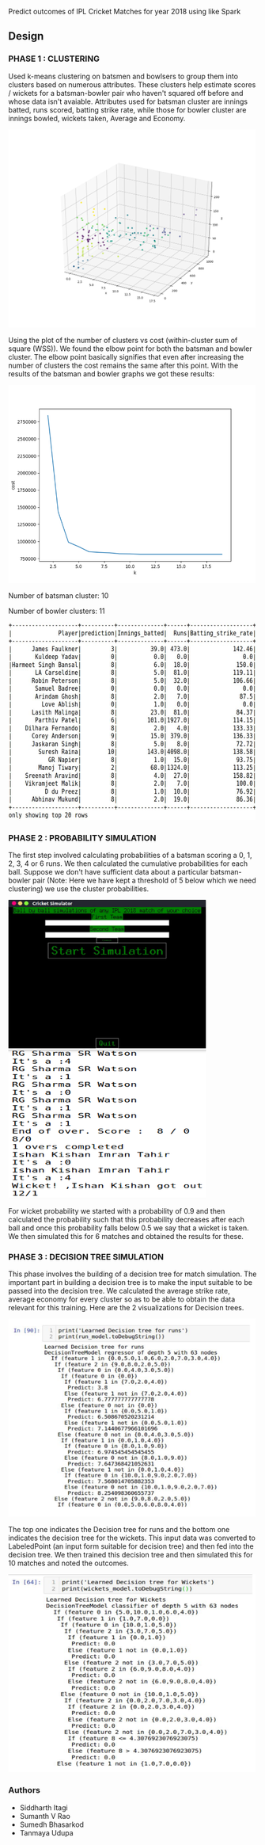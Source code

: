 Predict outcomes of IPL Cricket Matches for year 2018 using like Spark


## Design

### PHASE 1 : CLUSTERING

Used k-means clustering on batsmen and bowlsers to group them into clusters based on numerous attributes. These clusters help estimate scores / wickets for a batsman-bowler pair who haven't squared off before and whose data isn't avaiable. Attributes used for batsman cluster are innings batted, runs scored, batting strike rate, while those for bowler cluster are innings bowled, wickets taken, Average and Economy.

<img src="https://github.com/sumanthvrao/IPL-Spark-Analysis/blob/master/stage1/Clustered.png?raw=true" alt="Batsman cluster visualization" width="500" height="400">

Using the plot of the number of clusters vs cost (within-cluster sum of square (WSS)). We found the elbow point for both the batsman and bowler cluster. The elbow point basically signifies that even after increasing the number of clusters the cost remains the same after this point. With the results of the batsman and bowler graphs we got these results:

<img src="https://github.com/sumanthvrao/IPL-Spark-Analysis/blob/master/stage1/elbow.png?raw=true" alt="Elbow curve" width="500" height="400">

Number of batsman cluster: 10

Number of bowler clusters: 11

<img src="https://github.com/sumanthvrao/IPL-Spark-Analysis/blob/master/stage1/player_predictions.png?raw=true" alt="Player predictions" width="500" height="400">

### PHASE 2 : PROBABILITY SIMULATION

The first step involved calculating probabilities of a batsman scoring a 0, 1, 2, 3, 4 or 6 runs. We then calculated the cumulative probabilities for each ball. Suppose we don't have sufficient data about a particular batsman-bowler pair (Note: Here we have kept a threshold of 5 below which we need clustering) we use the cluster probabilities.

<img src="https://github.com/sumanthvrao/IPL-Spark-Analysis/blob/master/stage2/frontend.png?raw=true" alt="Front end" width="400" height="300">

<img src="https://github.com/sumanthvrao/IPL-Spark-Analysis/blob/master/stage2/simulated.png?raw=true" alt="Simulation" width="400" height="300">

For wicket probability we started with a probability of 0.9 and then calculated the probability such that this probability decreases after each ball and once this probability falls below 0.5 we say that a wicket is taken. We then simulated this for 6 matches and obtained the results for these.

### PHASE 3 : DECISION TREE SIMULATION

This phase involves the building of a decision tree for match simulation. The important part in building a decision tree is to make the input suitable to be passed into the decision tree. We calculated the average strike rate, average economy for every cluster so as to be able to obtain the data relevant for this training. Here are the 2 visualizations for Decision trees.

<img src="https://github.com/sumanthvrao/IPL-Spark-Analysis/blob/master/stage3/above.png?raw=true" alt="Decision tree for runs" width="500" height="400">


The top one indicates the Decision tree for runs and the bottom one indicates the decision tree for the wickets. This input data was converted to LabeledPoint (an input form suitable for decision tree) and then fed into the decision tree. We then trained this decision tree and then simulated this for 10 matches and noted the outcomes.

<img src="https://github.com/sumanthvrao/IPL-Spark-Analysis/blob/master/stage3/below.png?raw=true" alt="Decision tree for wickets" width="500" height="400">

### Authors

- Siddharth Itagi
- Sumanth V Rao
- Sumedh Bhasarkod
- Tanmaya Udupa
